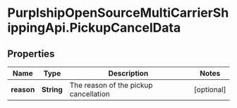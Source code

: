 # PurplshipOpenSourceMultiCarrierShippingApi.PickupCancelData

## Properties
Name | Type | Description | Notes
------------ | ------------- | ------------- | -------------
**reason** | **String** | The reason of the pickup cancellation | [optional] 
